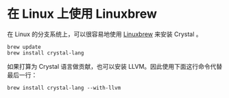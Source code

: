# 在 Linux 上使用 Linuxbrew

在 Linux 的分支系统上，可以很容易地使用 [Linuxbrew](http://linuxbrew.sh/) 来安装 Crystal 。

```
brew update
brew install crystal-lang
```

如果打算为 Crystal 语言做贡献，也可以安装 LLVM。因此使用下面这行命令代替最后一行：

```
brew install crystal-lang --with-llvm
```
